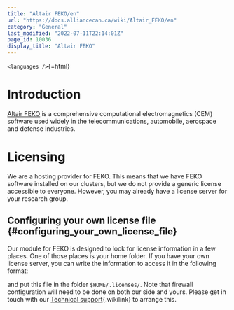 ```yaml
---
title: "Altair FEKO/en"
url: "https://docs.alliancecan.ca/wiki/Altair_FEKO/en"
category: "General"
last_modified: "2022-07-11T22:14:01Z"
page_id: 10036
display_title: "Altair FEKO"
---
```


`<languages />`{=html}

# Introduction

[Altair FEKO](https://altairhyperworks.com/product/FEKO) is a comprehensive computational electromagnetics (CEM) software used widely in the telecommunications, automobile, aerospace and defense industries.

# Licensing

We are a hosting provider for FEKO. This means that we have FEKO software installed on our clusters, but we do not provide a generic license accessible to everyone. However, you may already have a license server for your research group.

## Configuring your own license file {#configuring_your_own_license_file}

Our module for FEKO is designed to look for license information in a few places. One of those places is your home folder. If you have your own license server, you can write the information to access it in the following format:

and put this file in the folder `$HOME/.licenses/`. Note that firewall configuration will need to be done on both our side and yours. Please get in touch with our [Technical support](https://docs.alliancecan.ca/Technical_support "Technical support"){.wikilink} to arrange this.
